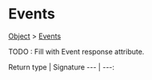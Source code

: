# Events

[Object]() > [Events](nullfr/faylixe/googlecodejam/client/webservice/Events.md)

TODO : Fill with Event response attribute.

Return type | Signature
--- | ---:
